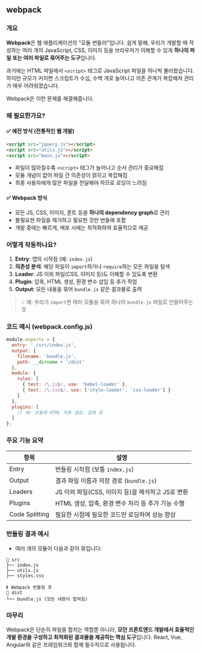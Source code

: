 ## webpack

### 개요

**Webpack**은 웹 애플리케이션의 "모듈 번들러"입니다. 쉽게 말해, 우리가 개발할 때 작성하는 여러 개의 JavaScript, CSS, 이미지 등을 브라우저가 이해할 수 있게 **하나의 파일 또는 여러 파일로 묶어주는 도구**입니다.

과거에는 HTML 파일에서 `<script>` 태그로 JavaScript 파일을 하나씩 불러왔습니다. 하지만 규모가 커지면 스크립트가 수십, 수백 개로 늘어나고 의존 관계가 복잡해져 관리가 매우 어려워졌습니다.

Webpack은 이런 문제를 해결해줍니다.

### 왜 필요한가요?

#### ✅ 예전 방식 (전통적인 웹 개발)

```html
<script src="jquery.js"></script>
<script src="utils.js"></script>
<script src="main.js"></script>
```

* 파일이 많아질수록 `<script>` 태그가 늘어나고 순서 관리가 중요해짐
* 모듈 개념이 없어 파일 간 의존성이 얽히고 복잡해짐
* 최종 사용자에게 많은 파일을 전달해야 하므로 로딩이 느려짐

#### ✅ Webpack 방식

* 모든 JS, CSS, 이미지, 폰트 등을 **하나의 dependency graph**로 관리
* 불필요한 파일을 제거하고 필요한 것만 번들에 포함
* 개발 중에는 빠르게, 배포 시에는 최적화하여 효율적으로 제공

### 어떻게 작동하나요?

1. **Entry**: 앱의 시작점 (예: `index.js`)
2. **의존성 분석**: 해당 파일이 `import`하거나 `require`하는 모든 파일을 탐색
3. **Loader**: JS 이외 파일(CSS, 이미지 등)도 이해할 수 있도록 변환
4. **Plugin**: 압축, HTML 생성, 환경 변수 삽입 등 추가 작업
5. **Output**: 모든 내용을 묶어 `bundle.js` 같은 결과물로 출력

> 💡 예: 우리가 `import`한 여러 모듈을 묶어 하나의 `bundle.js` 파일로 만들어주는 것

### 코드 예시 (webpack.config.js)

```javascript
module.exports = {
  entry: './src/index.js',
  output: {
    filename: 'bundle.js',
    path: __dirname + '/dist'
  },
  module: {
    rules: [
      { test: /\.js$/, use: 'babel-loader' },
      { test: /\.css$/, use: ['style-loader', 'css-loader'] }
    ]
  },
  plugins: [
    // 예: 번들에 HTML 자동 생성, 압축 등
  ]
};
```

### 주요 기능 요약

| 항목             | 설명                                |
| -------------- | --------------------------------- |
| Entry          | 번들링 시작점 (보통 `index.js`)           |
| Output         | 결과 파일 이름과 저장 경로 (`bundle.js`)     |
| Loaders        | JS 이외 파일(CSS, 이미지 등)을 해석하고 JS로 변환 |
| Plugins        | HTML 생성, 압축, 환경 변수 처리 등 추가 기능 수행  |
| Code Splitting | 필요한 시점에 필요한 코드만 로딩하여 성능 향상        |

### 번들링 결과 예시

* 여러 개의 모듈이 다음과 같이 묶입니다:

```
📁 src
├── index.js
├── utils.js
├── styles.css

⏬ Webpack 번들링 후
📁 dist
└── bundle.js (모든 내용이 합쳐짐)
```

### 마무리

Webpack은 단순히 파일을 합치는 역할뿐 아니라, **모던 프론트엔드 개발에서 효율적인 개발 환경을 구성하고 최적화된 결과물을 제공하는 핵심 도구**입니다. React, Vue, Angular와 같은 프레임워크와 함께 필수적으로 사용됩니다.
